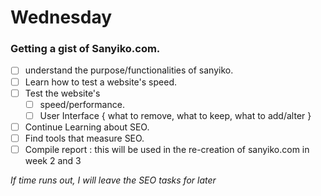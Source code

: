 # Wednesday

### Getting a gist of Sanyiko.com.
- [ ] understand the purpose/functionalities of sanyiko.
- [ ] Learn how to test a website's speed.
- [ ] Test the website's
  - [ ] speed/performance.
  - [ ] User Interface { what to remove, what to keep, what to add/alter }
- [ ] Continue Learning about SEO.
- [ ] Find tools that measure SEO.
- [ ] Compile report : this will be used in the re-creation of sanyiko.com in week 2 and 3

*If time runs out, I will leave the SEO tasks for later*

